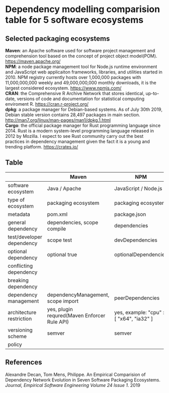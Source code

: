 # Dependency modelling comparision table for 5 software ecosystems

## Selected packaging ecosystems

**Maven**: an Apache software used for software project management and comprehension tool based on the concept of project object model(POM). https://maven.apache.org/ <br>
**NPM**: a node package management tool for Node.js runtime environment and JavaScript web applicaiton frameworks, libraries, and utilities started in 2010. NPM registry currently hosts over 1,000,000 packages with 11,000,000,000 weekly and 49,000,000,000 monthly downloads, it is the largest considered ecosystem. https://www.npmjs.com/ <br>
**CRAN**: the Comprehensive R Archive Network that stores identical, up-to-date, versions of code and documentation for statistical computing enviroment R. https://cran.r-project.org/ <br>
**dpkg**: a package manager for Debian-based systems. As of July 30th 2019, Debian stable version contains 28,497 packages in main section. http://man7.org/linux/man-pages/man1/dpkg.1.html <br>
**Cargo**: the official package manager for Rust programming language since 2014. Rust is a modern system-level programming language released in 2012 by Mozilla. I expect to see Rust community carry out the best practices in dependency management given the fact it is a young and trending platform. https://crates.io/ <br>

## Table

|                           | Maven                                        | NPM                                     | CRAN                | dpkg                                            | Cargo               |
| ------------------------- | -------------------------------------------- | --------------------------------------- | ------------------- | ----------------------------------------------- | ------------------- |
| software ecosystem        | Java / Apache                                | JavaScript / Node.js                    | R                   | Debian / Linux OS                               | Rust                |
| type of ecosystem         | packaging ecosystem                          | packaging ecosystem                     | packaging ecosystem | distribution for Linux OSs                      | packaging ecosystem |
| metadata                  | pom.xml                                      | package.json                            | DESCRIPTION         | DEBIAN/control                                  | Cargo.toml          |
| general dependency        | dependencies, scope compile                  | dependencies                            | Depends             | Depends                                         | dependencies        |
| test/developer dependency | scope test                                   | devDependencies                         |                     |                                                 | dev-dependencies    |
| optional dependency       | optional true                                | optionalDependencies                    | Suggests            | Recommands                                      |                     |
| conflicting dependency    |                                              |                                         | Conflicts           | Conflicts                                       |                     |
| breaking dependency       |                                              |                                         | Breaks              | Breaks                                          |                     |
| dependency management     | dependencyManagement, scope import           | peerDependencies                        |                     |                                                 |                     |
| architecture restriction  | yes, plugin requred(Maven Enforcer Rule API) | yes, example: "cpu" : [ "x64", "ia32" ] |                     | yes, example: [linux-any], [!amd64], [any-i386] |                     |
| versioning scheme         | semver                                       | semver                                  |                     | [epoch:]upstream_version[-debian_revision]      | semver              |
| policy                    |                                              |                                         | rolling release     |                                                 |                     |

## References
Alexandre Decan, Tom Mens, Philippe. An Empirical Comparision of Dependency Network Evolution in Seven Software Packaging Ecosystems. *Journal, Empirical Software Engineering Volume 24 Issue 1*. 2019
